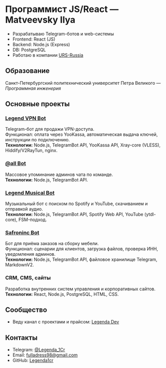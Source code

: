 # Программист JS/React — Matveevsky Ilya

- Разрабатываю Telegram-ботов и web-системы
- Frontend: React (JS)  
- Backend: Node.js (Express)  
- DB: PostgreSQL  
- Работаю в компании [URS-Russia](https://urs-rus.com)

## Образование
Санкт-Петербургский политехнический университет Петра Великого — *Программная инженерия*

## Основные проекты

### [Legend VPN Bot](https://t.me/Legend_VPN_bot)
Telegram-бот для продажи VPN-доступа.  
Функционал: оплата через YooKassa, автоматическая выдача ключей, инструкции по подключению.  
**Технологии:** Node.js, TelegramBot API, YooKassa API, Xray-core (VLESS), Hiddify/V2RayTun, nginx.  

### [@all Bot](https://t.me/Legend_all_bot)
Массовое упоминание админов чата по команде.  
**Технологии:** Node.js, TelegramBot API.  

### [Legend Musical Bot](https://t.me/Legend_Musical_bot)
Музыкальный бот с поиском по Spotify и YouTube, скачиванием и отправкой аудио.  
**Технологии:** Node.js, TelegramBot API, Spotify Web API, YouTube (ytdl-core), FSM-подход.  

### [Safroninc Bot](https://t.me/safroninc_bot)
Бот для приёма заказов на сборку мебели.  
Функционал: сценарии для клиентов, загрузка файлов, проверка ИНН, уведомления админов.  
**Технологии:** Node.js, TelegramBot API, файловое хранилище Telegram, MarkdownV2.  

### CRM, CMS, сайты
Разработка внутренних систем управления и корпоративных сайтов.  
**Технологии:** React, Node.js, PostgreSQL, HTML, CSS.  

## Сообщество
- Веду канал с проектами и прайсом: [Legenda Dev](https://t.me/Legenda_Dev)

## Контакты
- Telegram: [@Legenda_1Cr](https://t.me/Legenda_1Cr)  
- Email: fulladress98@gmail.com  
- GitHub: [Legenda1cr](https://github.com/Legenda1cr)
